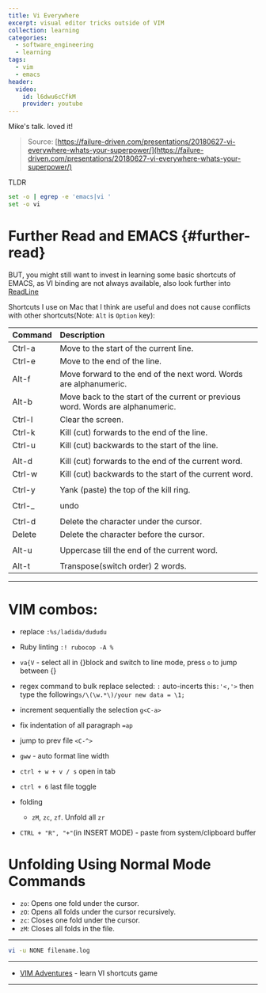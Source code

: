 ```yaml
---
title: Vi Everywhere
excerpt: visual editor tricks outside of VIM
collection: learning
categories:
  - software_engineering
  - learning
tags:
  - vim
  - emacs
header:
  video:
    id: l6dwu6cCfkM
    provider: youtube
---
```


Mike's talk. loved it!

> Source:
[https://failure-driven.com/presentations/20180627-vi-everywhere-whats-your-superpower/](https://failure-driven.com/presentations/20180627-vi-everywhere-whats-your-superpower/)

TLDR
```bash
set -o | egrep -e 'emacs|vi '
set -o vi
```
# Further Read and EMACS {#further-read}
BUT, you might still want to invest in learning some basic shortcuts of EMACS, as VI binding are not always available, also look further into [ReadLine](https://readline.kablamo.org/emacs.html)

Shortcuts I use on Mac that I think are useful and does not cause conflicts with other shortcuts(Note: `Alt` is `Option` key):

| Command | Description                                                                     |
| :------ | :------------------------------------------------------------------------------ |
| Ctrl-a  | Move to the start of the current line.                                          |
| Ctrl-e  | Move to the end of the line.                                                    |
| Alt-f   | Move forward to the end of the next word. Words are alphanumeric.               |
| Alt-b   | Move back to the start of the current or previous word. Words are alphanumeric. |
| Ctrl-l  | Clear the screen.                                                               |
| Ctrl-k  | Kill (cut) forwards to the end of the line.                                     |
| Ctrl-u  | Kill (cut) backwards to the start of the line.                                  |
|         |                                                                                 |
| Alt-d   | Kill (cut) forwards to the end of the current word.                             |
| Ctrl-w  | Kill (cut) backwards to the start of the current word.                          |
|         |                                                                                 |
| Ctrl-y  | Yank (paste) the top of the kill ring.                                          |
|         |                                                                                 |
| Ctrl-_  | undo                                                                            |
|         |                                                                                 |
| Ctrl-d  | Delete the character under the cursor.                                          |
| Delete  | Delete the character before the cursor.                                         |
|         |                                                                                 |
| Alt-u   | Uppercase till the end of the current word.                                     |
|         |                                                                                 |
| Alt-t   | Transpose(switch order) 2 words.                                                |

---

# VIM combos:

- replace `:%s/ladida/dududu`
- Ruby linting `:! rubocop -A %`
- `va{V` - select all in {}block and switch to line mode, press `o` to jump between {}
- regex command to bulk replace selected: `:` auto-incerts this`:'<,'>` then type the following`s/\(\w.*\)/your new data = \1;`
- increment sequentially the selection `g<C-a>`
- fix indentation of all paragraph `=ap`
- jump to prev file `<C-^>`


- `gww`  - auto format line width
- `ctrl + w + v / s` open in tab
- `ctrl + 6` last file toggle
- folding
	- `zM`, `zc`, `zf`. Unfold all `zr`
- `CTRL + "R", "+"`(in INSERT MODE) - paste from system/clipboard buffer

# Unfolding Using Normal Mode Commands

- `zo`: Opens one fold under the cursor.
- `zO`: Opens all folds under the cursor recursively.
- `zc`: Closes one fold under the cursor.
- `zM`: Closes all folds in the file.

---


```sh
vi -u NONE filename.log
```


---

- [VIM Adventures](https://vim-adventures.com/) - learn VI shortcuts game


---

